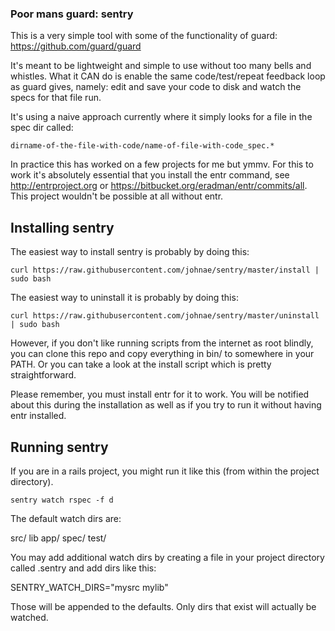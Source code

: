 ### Poor mans guard: sentry

This is a very simple tool with some of the functionality of guard: https://github.com/guard/guard

It's meant to be lightweight and simple to use without too many bells and whistles. What it CAN do is enable the same code/test/repeat feedback loop as guard gives, namely: edit and save your code to disk and watch the specs for that file run.

It's using a naive approach currently where it simply looks for a file in the spec dir called:

```
dirname-of-the-file-with-code/name-of-file-with-code_spec.*
```

In practice this has worked on a few projects for me but ymmv. For this to work it's absolutely essential that you install the entr command, see http://entrproject.org or https://bitbucket.org/eradman/entr/commits/all. This project wouldn't be possible at all without entr.

## Installing sentry

The easiest way to install sentry is probably by doing this:

```
curl https://raw.githubusercontent.com/johnae/sentry/master/install | sudo bash
```

The easiest way to uninstall it is probably by doing this:

```
curl https://raw.githubusercontent.com/johnae/sentry/master/uninstall | sudo bash
```

However, if you don't like running scripts from the internet as root blindly, you can clone this repo and copy everything in bin/ to somewhere in your PATH. Or you can take a look at the install script which is pretty straightforward.

Please remember, you must install entr for it to work. You will be notified about this during the installation as well as if you try to run it without having entr installed.

## Running sentry

If you are in a rails project, you might run it like this (from within the project directory).

```
sentry watch rspec -f d
```

The default watch dirs are:

src/
lib
app/
spec/
test/

You may add additional watch dirs by creating a file in your project directory called .sentry and add dirs like this:

SENTRY_WATCH_DIRS="mysrc mylib"

Those will be appended to the defaults. Only dirs that exist will actually be watched.

